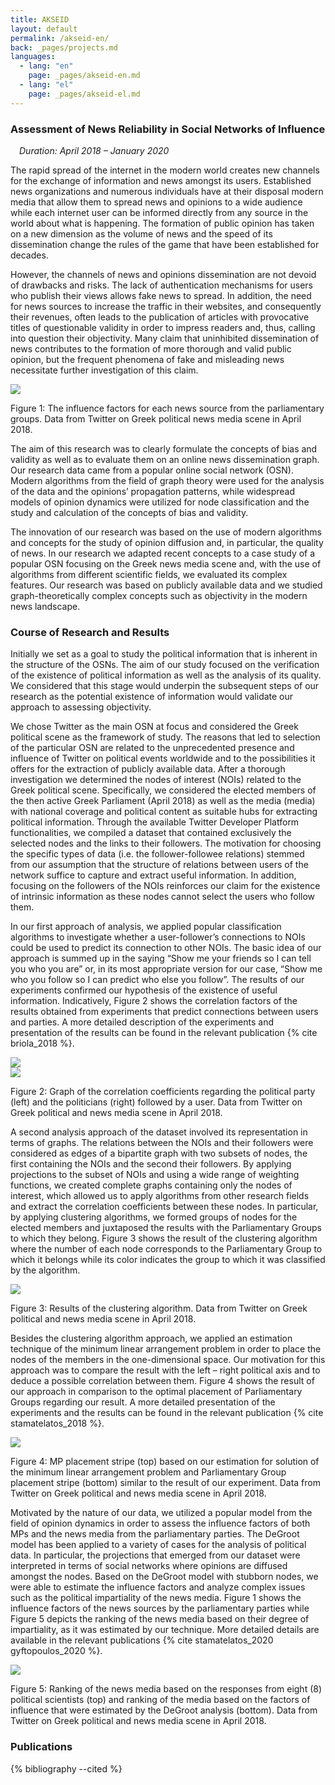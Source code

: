 ```yaml
---
title: AKSEID
layout: default
permalink: /akseid-en/
back: _pages/projects.md
languages:
  - lang: "en"
    page: _pages/akseid-en.md
  - lang: "el"
    page: _pages/akseid-el.md
---
```


### Assessment of News Reliability in Social Networks of Influence

&emsp;*Duration: April 2018 – January 2020*

The rapid spread of the internet in the modern world creates new channels for the exchange of information and news amongst its users. Established news organizations and numerous individuals have at their disposal modern media that allow them to spread news and opinions to a wide audience while each internet user can be informed directly from any source in the world about what is happening. The formation of public opinion has taken on a new dimension as the volume of news and the speed of its dissemination change the rules of the game that have been established for decades.

However, the channels of news and opinions dissemination are not devoid of drawbacks and risks. The lack of authentication mechanisms for users who publish their views allows fake news to spread. In addition, the need for news sources to increase the traffic in their websites, and consequently their revenues, often leads to the publication of articles with provocative titles of questionable validity in order to impress readers and, thus, calling into question their objectivity. Many claim that uninhibited dissemination of news contributes to the formation of more thorough and valid public opinion, but the frequent phenomena of fake and misleading news necessitate further investigation of this claim.

<div class="wp-caption aligncenter">
    <img class="aligncenter" src="/assets/akseid/degroot-graph.png"/>
    <p class="wp-caption-text">Figure 1: The influence factors for each news source from the parliamentary groups. Data from Twitter on Greek political news media scene in April 2018.</p>
</div>

The aim of this research was to clearly formulate the concepts of bias and validity as well as to evaluate them on an online news dissemination graph. Our research data came from a popular online social network (OSN). Modern algorithms from the field of graph theory were used for the analysis of the data and the opinions’ propagation patterns, while widespread models of opinion dynamics were utilized for node classification and the study and calculation of the concepts of bias and validity.

The innovation of our research was based on the use of modern algorithms and concepts for the study of opinion diffusion and, in particular, the quality of news. In our research we adapted recent concepts to a case study of a popular OSN focusing on the Greek news media scene and, with the use of algorithms from different scientific fields, we evaluated its complex features. Our research was based on publicly available data and we studied graph-theoretically complex concepts such as objectivity in the modern news landscape.

### Course of Research and Results

Initially we set as a goal to study the political information that is inherent in the structure of the OSNs. The aim of our study focused on the verification of the existence of political information as well as the analysis of its quality. We considered that this stage would underpin the subsequent steps of our research as the potential existence of information would validate our approach to assessing objectivity.

We chose Twitter as the main OSN at focus and considered the Greek political scene as the framework of study. The reasons that led to selection of the particular OSN are related to the unprecedented presence and influence of Twitter on political events worldwide and to the possibilities it offers for the extraction of publicly available data. After a thorough investigation we determined the nodes of interest (NOIs) related to the Greek political scene. Specifically, we considered the elected members of the then active Greek Parliament (April 2018) as well as the media (media) with national coverage and political content as suitable hubs for extracting political information. Through the available Twitter Developer Platform functionalities, we compiled a dataset that contained exclusively the selected nodes and the links to their followers. The motivation for choosing the specific types of data (i.e. the follower-followee relations) stemmed from our assumption that the structure of relations between users of the network suffice to capture and extract useful information. In addition, focusing on the followers of the NOIs reinforces our claim for the existence of intrinsic information as these nodes cannot select the users who follow them.

In our first approach of analysis, we applied popular classification algorithms to investigate whether a user-follower’s connections to NOIs could be used to predict its connection to other NOIs. The basic idea of our approach is summed up in the saying “Show me your friends so I can tell you who you are” or, in its most appropriate version for our case, “Show me who you follow so I can predict who else you follow”. The results of our experiments confirmed our hypothesis of the existence of useful information. Indicatively, Figure 2 shows the correlation factors of the results obtained from experiments that predict connections between users and parties. A more detailed description of the experiments and presentation of the results can be found in the relevant publication {% cite briola_2018 %}.

<div class="wp-caption aligncenter">
    <div class="akseid-figure-flex">
        <div><img src="/assets/akseid/exp8-parties.png"/></div>
        <div><img src="/assets/akseid/exp8-politicians.png"/></div>
    </div>
    <p class="wp-caption-text">Figure 2: Graph of the correlation coefficients regarding the political party (left) and the politicians (right) followed by a user. Data from Twitter on Greek political and news media scene in April 2018.</p>
</div>

A second analysis approach of the dataset involved its representation in terms of graphs. The relations between the NOIs and their followers were considered as edges of a bipartite graph with two subsets of nodes, the first containing the NOIs and the second their followers. By applying projections to the subset of NOIs and using a wide range of weighting functions, we created complete graphs containing only the nodes of interest, which allowed us to apply algorithms from other research fields and extract the correlation coefficients between these nodes. In particular, by applying clustering algorithms, we formed groups of nodes for the elected members and juxtaposed the results with the Parliamentary Groups to which they belong. Figure 3 shows the result of the clustering algorithm where the number of each node corresponds to the Parliamentary Group to which it belongs while its color indicates the group to which it was classified by the algorithm.

<div class="wp-caption aligncenter">
    <img class="aligncenter" src="/assets/akseid/akseid-clustering.jpg"/>
    <p class="wp-caption-text">Figure 3: Results of the clustering algorithm. Data from Twitter on Greek political and news media scene in April 2018.</p>
</div>

Besides the clustering algorithm approach, we applied an estimation technique of the minimum linear arrangement problem in order to place the nodes of the members in the one-dimensional space. Our motivation for this approach was to compare the result with the left – right political axis and to deduce a possible correlation between them. Figure 4 shows the result of our approach in comparison to the optimal placement of Parliamentary Groups regarding our result. A more detailed presentation of the experiments and the results can be found in the relevant publication {% cite stamatelatos_2018 %}.

<div class="wp-caption aligncenter">
    <img class="aligncenter" src="/assets/akseid/minla-politicians.png"/>
    <p class="wp-caption-text">Figure 4: MP placement stripe (top) based on our estimation for solution of  the minimum linear arrangement problem and Parliamentary Group placement stripe (bottom) similar to the result of our experiment. Data from Twitter on Greek political and news media scene in April 2018.</p>
</div>

Motivated by the nature of our data, we utilized a popular model from the field of opinion dynamics in order to assess the influence factors of both MPs and the news media from the parliamentary parties. The DeGroot model has been applied to a variety of cases for the analysis of political data. In particular, the projections that emerged from our dataset were interpreted in terms of social networks where opinions are diffused amongst the nodes. Based on the DeGroot model with stubborn nodes, we were able to estimate the influence factors and analyze complex issues such as the political impartiality of the news media. Figure 1 shows the influence factors of the news sources by the parliamentary parties while Figure 5 depicts the ranking of the news media based on their degree of impartiality, as it was estimated by our technique. More detailed details are available in the relevant publications {% cite stamatelatos_2020 gyftopoulos_2020 %}.

<div class="wp-caption aligncenter">
    <img class="aligncenter" src="/assets/akseid/impartiality-ranking.png"/>
    <p class="wp-caption-text">Figure 5: Ranking of the news media based on the responses from eight (8) political scientists (top) and ranking of the media based on the factors of influence that were estimated by the DeGroot analysis (bottom). Data from Twitter on Greek political and news media scene in April 2018.</p>
</div>

### Publications

{% bibliography --cited %}
